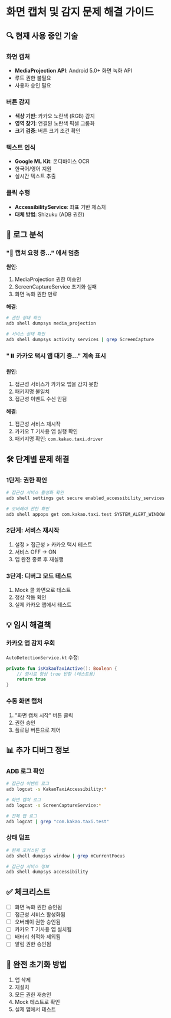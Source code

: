 # 화면 캡처 및 감지 문제 해결 가이드

## 🔍 현재 사용 중인 기술

### 화면 캡처
- **MediaProjection API**: Android 5.0+ 화면 녹화 API
- 루트 권한 불필요
- 사용자 승인 필요

### 버튼 감지
- **색상 기반**: 카카오 노란색 (RGB) 감지
- **영역 찾기**: 연결된 노란색 픽셀 그룹화
- **크기 검증**: 버튼 크기 조건 확인

### 텍스트 인식
- **Google ML Kit**: 온디바이스 OCR
- 한국어/영어 지원
- 실시간 텍스트 추출

### 클릭 수행
- **AccessibilityService**: 좌표 기반 제스처
- **대체 방법**: Shizuku (ADB 권한)

## 🚨 로그 분석

### "📸 캡쳐 요청 중..." 에서 멈춤
**원인**:
1. MediaProjection 권한 미승인
2. ScreenCaptureService 초기화 실패
3. 화면 녹화 권한 만료

**해결**:
```bash
# 권한 상태 확인
adb shell dumpsys media_projection

# 서비스 상태 확인
adb shell dumpsys activity services | grep ScreenCapture
```

### "⏸️ 카카오 택시 앱 대기 중..." 계속 표시
**원인**:
1. 접근성 서비스가 카카오 앱을 감지 못함
2. 패키지명 불일치
3. 접근성 이벤트 수신 안됨

**해결**:
1. 접근성 서비스 재시작
2. 카카오 T 기사용 앱 실행 확인
3. 패키지명 확인: `com.kakao.taxi.driver`

## 🛠️ 단계별 문제 해결

### 1단계: 권한 확인
```bash
# 접근성 서비스 활성화 확인
adb shell settings get secure enabled_accessibility_services

# 오버레이 권한 확인
adb shell appops get com.kakao.taxi.test SYSTEM_ALERT_WINDOW
```

### 2단계: 서비스 재시작
1. 설정 > 접근성 > 카카오 택시 테스트
2. 서비스 OFF → ON
3. 앱 완전 종료 후 재실행

### 3단계: 디버그 모드 테스트
1. Mock 콜 화면으로 테스트
2. 정상 작동 확인
3. 실제 카카오 앱에서 테스트

## 💡 임시 해결책

### 카카오 앱 감지 우회
`AutoDetectionService.kt` 수정:
```kotlin
private fun isKakaoTaxiActive(): Boolean {
    // 임시로 항상 true 반환 (테스트용)
    return true
}
```

### 수동 화면 캡처
1. "화면 캡처 시작" 버튼 클릭
2. 권한 승인
3. 플로팅 버튼으로 제어

## 📊 추가 디버그 정보

### ADB 로그 확인
```bash
# 접근성 이벤트 로그
adb logcat -s KakaoTaxiAccessibility:*

# 화면 캡처 로그
adb logcat -s ScreenCaptureService:*

# 전체 앱 로그
adb logcat | grep "com.kakao.taxi.test"
```

### 상태 덤프
```bash
# 현재 포커스된 앱
adb shell dumpsys window | grep mCurrentFocus

# 접근성 서비스 정보
adb shell dumpsys accessibility
```

## ✅ 체크리스트

- [ ] 화면 녹화 권한 승인됨
- [ ] 접근성 서비스 활성화됨
- [ ] 오버레이 권한 승인됨
- [ ] 카카오 T 기사용 앱 설치됨
- [ ] 배터리 최적화 제외됨
- [ ] 알림 권한 승인됨

## 🔄 완전 초기화 방법

1. 앱 삭제
2. 재설치
3. 모든 권한 재승인
4. Mock 테스트로 확인
5. 실제 앱에서 테스트